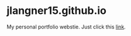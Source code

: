 # jlangner15.github.io
My personal portfolio webstie. Just click this [link](https://jlangner15.github.io).
